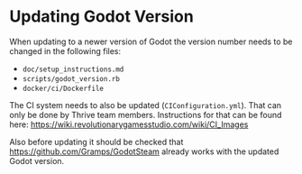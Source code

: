 Updating Godot Version
======================

When updating to a newer version of Godot the version number needs
to be changed in the following files:

- `doc/setup_instructions.md`
- `scripts/godot_version.rb`
- `docker/ci/Dockerfile`

The CI system needs to also be updated (`CIConfiguration.yml`). That
can only be done by Thrive team members. Instructions for that can be 
found here: https://wiki.revolutionarygamesstudio.com/wiki/CI_Images

Also before updating it should be checked that
https://github.com/Gramps/GodotSteam already works with the updated
Godot version.

